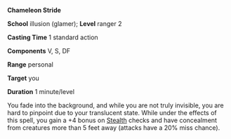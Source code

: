  **Chameleon Stride**

**School** illusion (glamer); **Level** ranger 2

**Casting Time** 1 standard action

**Components** V, S, DF

**Range** personal

**Target** you

**Duration** 1 minute/level

You fade into the background, and while you are not truly invisible, you are hard to pinpoint due to your translucent state. While under the effects of this spell, you gain a +4 bonus on [Stealth](../../skills/stealth.html#_stealth) checks and have concealment from creatures more than 5 feet away (attacks have a 20% miss chance).

